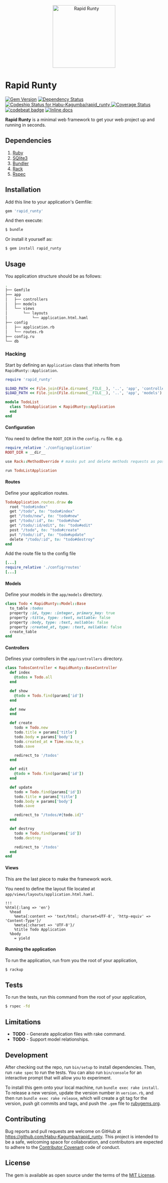 <div style="text-align:center;">
<a href="http://bukly.herokuapp.com"><img src="http://res.cloudinary.com/habu-kagumba/image/upload/v1470398003/rapid_runty_dpkdaq.svg" alt="Rapid Runty" width="200"></a>
</div>


# Rapid Runty

[![Gem Version](https://badge.fury.io/rb/rapid_runty.svg)](https://badge.fury.io/rb/rapid_runty) [![Dependency Status](https://gemnasium.com/badges/github.com/Habu-Kagumba/rapid_runty.svg)](https://gemnasium.com/github.com/Habu-Kagumba/rapid_runty) [![Codeship Status for Habu-Kagumba/rapid_runty](https://codeship.com/projects/c6f3c4d0-3efd-0134-9b91-6a8ca46930c1/status?branch=master) ](https://codeship.com/projects/167383) [![Coverage Status](https://coveralls.io/repos/github/Habu-Kagumba/rapid_runty/badge.svg?branch=master)](https://coveralls.io/github/Habu-Kagumba/rapid_runty?branch=master) [![codebeat badge](https://codebeat.co/badges/e5fef576-c696-4d14-9ca0-2ace5b758642)](https://codebeat.co/projects/github-com-habu-kagumba-rapid_runty) [![Inline docs](http://inch-ci.org/github/Habu-Kagumba/rapid_runty.svg?branch=master&style=flat-square)](http://inch-ci.org/github/Habu-Kagumba/rapid_runty)

**Rapid Runty** is a minimal web framework to get your web project up and running in seconds.

## Dependencies

1. [Ruby](https://github.com/rbenv/rbenv)
2. [SQlite3](https://github.com/sparklemotion/sqlite3-ruby)
3. [Bundler](https://github.com/bundler/bundler)
4. [Rack](https://github.com/rack/rack)
6. [Rspec](https://github.com/rspec/rspec)

## Installation

Add this line to your application's Gemfile:

```ruby
gem 'rapid_runty'
```

And then execute:

```bash
$ bundle
```

Or install it yourself as:

```bash
$ gem install rapid_runty
```

## Usage

You application structure should be as follows:

```bash
.
├── Gemfile
├── app
│   ├── controllers
│   ├── models
│   └── views
│       └── layouts
│           └── application.html.haml
├── config
│   ├── application.rb
│   └── routes.rb
├── config.ru
└── db
```

### Hacking

Start by defining an `Application` class that inherits from `RapidRunty::Application`.

```ruby
require 'rapid_runty'

$LOAD_PATH << File.join(File.dirname(__FILE__), '..', 'app', 'controllers')
$LOAD_PATH << File.join(File.dirname(__FILE__), '..', 'app', 'models')

module TodoList
  class TodoApplication < RapidRunty::Application
  end
end
```

#### Configuration

You need to define the `ROOT_DIR` in the `config.ru` file. e.g.

```ruby
require_relative './config/application'
ROOT_DIR = __dir__

use Rack::MethodOverride # masks put and delete methods requests as post requests

run TodoListApplication
```

#### Routes

Define your application routes.

```ruby
TodoApplication.routes.draw do
  root "todo#index"
  get "/todo", to: "todo#index"
  get "/todo/new", to: "todo#new"
  get "/todo/:id", to: "todo#show"
  get "/todo/:id/edit", to: "todo#edit"
  post "/todo", to: "todo#create"
  put "/todo/:id", to: "todo#update"
  delete "/todo/:id", to: "todo#destroy"
end
```

Add the route file to the config file

```ruby
[...]
require_relative './config/routes'
[...]
```

#### Models

Define your models in the `app/models` directory.

```ruby
class Todo < RapidRunty::Model::Base
  to_table :todos
  property :id, type: :integer, primary_key: true
  property :title, type: :text, nullable: false
  property :body, type: :text, nullable: false
  property :created_at, type: :text, nullable: false
  create_table
end
```

#### Controllers

Defines your controllers in the `app/controllers` directory.

```ruby
class TodosController < RapidRunty::BaseController
  def index
    @todos = Todo.all
  end

  def show
    @todo = Todo.find(params['id'])
  end

  def new
  end

  def create
    todo = Todo.new
    todo.title = params['title']
    todo.body = params['body']
    todo.created_at = Time.now.to_s
    todo.save

    redirect_to '/todos'
  end

  def edit
    @todo = Todo.find(params['id'])
  end

  def update
    todo = Todo.find(params['id'])
    todo.title = params['title']
    todo.body = params['body']
    todo.save

    redirect_to "/todos/#{todo.id}"
  end

  def destroy
    todo = Todo.find(params['id'])
    todo.destroy

    redirect_to '/todos'
  end
end
```

#### Views

This are the last piece to make the framework work.

You need to define the layout file located at `app/views/layouts/application.html.haml`.

```haml
!!!
%html{:lang => 'en'}
  %head
    %meta{:content => 'text/html; charset=UTF-8', 'http-equiv' => 'Content-Type'}/
    %meta{:charset => 'UTF-8'}/
    %title Todo Application
  %body
    = yield
```

#### Running the application

To run the application, run from you the root of your application,

```bash
$ rackup
```

## Tests

To run the tests, run this command from the root of your application,

```bash
$ rspec -fd
```

## Limitations

- **TODO** - Generate application files with rake command.
- **TODO** - Support model relationships.

## Development

After checking out the repo, run `bin/setup` to install dependencies. Then, run `rake spec` to run the tests. You can also run `bin/console` for an interactive prompt that will allow you to experiment.

To install this gem onto your local machine, run `bundle exec rake install`. To release a new version, update the version number in `version.rb`, and then run `bundle exec rake release`, which will create a git tag for the version, push git commits and tags, and push the `.gem` file to [rubygems.org](https://rubygems.org).

## Contributing

Bug reports and pull requests are welcome on GitHub at https://github.com/Habu-Kagumba/rapid_runty. This project is intended to be a safe, welcoming space for collaboration, and contributors are expected to adhere to the [Contributor Covenant](http://contributor-covenant.org) code of conduct.


## License

The gem is available as open source under the terms of the [MIT License](http://opensource.org/licenses/MIT).

